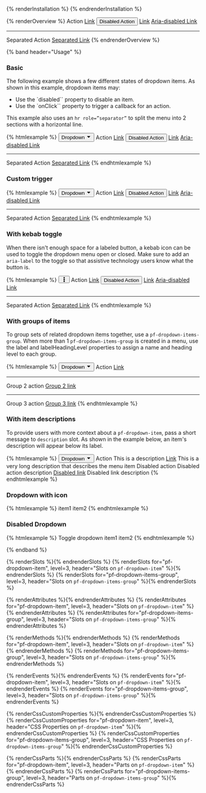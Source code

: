 {% renderInstallation %} {% endrenderInstallation %}

<script type="module">
import '@patternfly/elements/pf-dropdown/pf-dropdown.js';
</script>

{% renderOverview %}
  <pf-dropdown>
    <pf-dropdown-item>Action</pf-dropdown-item>
    <pf-dropdown-item><a href="#">Link</a></pf-dropdown-item>
    <pf-dropdown-item disabled><button>Disabled Action</button></pf-dropdown-item>
    <pf-dropdown-item disabled><a href="#">Link</a></pf-dropdown-item>
    <pf-dropdown-item aria-disabled="true"><a href="#">Aria-disabled Link</a></pf-dropdown-item>
    <hr role="separator">
    <pf-dropdown-item>Separated Action</pf-dropdown-item>
    <pf-dropdown-item><a href="#">Separated Link</a></pf-dropdown-item>
  </pf-dropdown>
{% endrenderOverview %}

{% band header="Usage" %}

### Basic

The following example shows a few different states of dropdown items. As shown in this example, dropdown items may:

- Use the `disabled`` property to disable an item.
- Use the `onClick`` property to trigger a callback for an action.

This example also uses an `hr role=”separator”` to split the menu into 2 sections with a horizontal line.

{% htmlexample %}
  <pf-dropdown>
    <button slot="trigger">
      Dropdown <svg class="pf-v5-svg" viewBox="0 0 320 512" fill="currentColor" aria-hidden="true" role="img" width="1em" height="1em"><path d="M31.3 192h257.3c17.8 0 26.7 21.5 14.1 34.1L174.1 354.8c-7.8 7.8-20.5 7.8-28.3 0L17.2 226.1C4.6 213.5 13.5 192 31.3 192z"></path></svg>
    </button>
    <pf-dropdown-item>Action</pf-dropdown-item>
    <pf-dropdown-item><a href="#">Link</a></pf-dropdown-item>
    <pf-dropdown-item disabled><button>Disabled Action</button></pf-dropdown-item>
    <pf-dropdown-item disabled><a href="#">Link</a></pf-dropdown-item>
    <pf-dropdown-item aria-disabled="true"><a href="#">Aria-disabled Link</a></pf-dropdown-item>
    <hr role="separator">
    <pf-dropdown-item>Separated Action</pf-dropdown-item>
    <pf-dropdown-item><a href="#">Separated Link</a></pf-dropdown-item>
  </pf-dropdown>
{% endhtmlexample %}

### Custom trigger
{% htmlexample %}
  <pf-dropdown>
    <button slot="trigger">
      Dropdown <svg class="pf-v5-svg" viewBox="0 0 320 512" fill="currentColor" aria-hidden="true" role="img" width="1em" height="1em"><path d="M31.3 192h257.3c17.8 0 26.7 21.5 14.1 34.1L174.1 354.8c-7.8 7.8-20.5 7.8-28.3 0L17.2 226.1C4.6 213.5 13.5 192 31.3 192z"></path></svg>
    </button>
    <pf-dropdown-item>Action</pf-dropdown-item>
    <pf-dropdown-item><a href="#">Link</a></pf-dropdown-item>
    <pf-dropdown-item disabled><button>Disabled Action</button></pf-dropdown-item>
    <pf-dropdown-item disabled><a href="#">Link</a></pf-dropdown-item>
    <pf-dropdown-item aria-disabled="true"><a href="#">Aria-disabled Link</a></pf-dropdown-item>
    <hr role="separator">
    <pf-dropdown-item>Separated Action</pf-dropdown-item>
    <pf-dropdown-item><a href="#">Separated Link</a></pf-dropdown-item>
  </pf-dropdown>
{% endhtmlexample %}

### With kebab toggle

When there isn't enough space for a labeled button, a kebab icon can be used to toggle the dropdown menu open or closed. Make sure to add an `aria-label` to the toggle so that assistive technology users know what the button is.

{% htmlexample %}
  <pf-dropdown>
    <button slot="trigger" aria-label="Toggle">
      <svg class="pf-v5-svg" viewBox="0 0 192 512" fill="currentColor" aria-hidden="true" role="img" width="1em" height="1em"><path d="M96 184c39.8 0 72 32.2 72 72s-32.2 72-72 72-72-32.2-72-72 32.2-72 72-72zM24 80c0 39.8 32.2 72 72 72s72-32.2 72-72S135.8 8 96 8 24 40.2 24 80zm0 352c0 39.8 32.2 72 72 72s72-32.2 72-72-32.2-72-72-72-72 32.2-72 72z"></path></svg>
    </button>
    <pf-dropdown-item>Action</pf-dropdown-item>
    <pf-dropdown-item><a href="#">Link</a></pf-dropdown-item>
    <pf-dropdown-item disabled><button>Disabled Action</button></pf-dropdown-item>
    <pf-dropdown-item disabled><a href="#">Link</a></pf-dropdown-item>
    <pf-dropdown-item aria-disabled="true"><a href="#">Aria-disabled Link</a></pf-dropdown-item>
    <hr role="separator">
    <pf-dropdown-item>Separated Action</pf-dropdown-item>
    <pf-dropdown-item><a href="#">Separated Link</a></pf-dropdown-item>
  </pf-dropdown>
{% endhtmlexample %}

### With groups of items

To group sets of related dropdown items together, use a `pf-dropdown-items-group`. When more than 1 `pf-dropdown-items-group` is created in a menu, use the label and labelHeadingLevel properties to assign a name and heading level to each group.

{% htmlexample %}
  <pf-dropdown>
    <button slot="trigger">
      Dropdown <svg class="pf-v5-svg" viewBox="0 0 320 512" fill="currentColor" aria-hidden="true" role="img" width="1em" height="1em"><path d="M31.3 192h257.3c17.8 0 26.7 21.5 14.1 34.1L174.1 354.8c-7.8 7.8-20.5 7.8-28.3 0L17.2 226.1C4.6 213.5 13.5 192 31.3 192z"></path></svg>
    </button>
    <pf-dropdown-items-group>
      <pf-dropdown-item>Action</pf-dropdown-item>
      <pf-dropdown-item><a href="#">Link</a></pf-dropdown-item>
    </pf-dropdown-items-group>
    <hr role="separator">
    <pf-dropdown-items-group label="Group 2">
      <pf-dropdown-item>Group 2 action</pf-dropdown-item>
      <pf-dropdown-item><a href="#">Group 2 link</a></pf-dropdown-item>
    </pf-dropdown-items-group>
    <hr role="separator">
    <pf-dropdown-items-group label="Group 3">
      <pf-dropdown-item>Group 3 action</pf-dropdown-item>
      <pf-dropdown-item><a href="#">Group 3 link</a></pf-dropdown-item>
    </pf-dropdown-items-group>
  </pf-dropdown>
{% endhtmlexample %}

### With item descriptions
To provide users with more context about a `pf-dropdown-item`, pass a short message to `description` slot. As shown in the example below, an item's description will appear below its label.

{% htmlexample %}
  <pf-dropdown>
    <button slot="trigger">
      Dropdown <svg class="pf-v5-svg" viewBox="0 0 320 512" fill="currentColor" aria-hidden="true" role="img" width="1em" height="1em"><path d="M31.3 192h257.3c17.8 0 26.7 21.5 14.1 34.1L174.1 354.8c-7.8 7.8-20.5 7.8-28.3 0L17.2 226.1C4.6 213.5 13.5 192 31.3 192z"></path></svg>
    </button>
    <pf-dropdown-item>
      Action
      <span slot="description">This is a description</span>
    </pf-dropdown-item>
    <pf-dropdown-item>
      <a href="#">Link</a>
      <span slot="description">This is a very long description that describes the menu item</span>
    </pf-dropdown-item>
    <pf-dropdown-item disabled>
      Disabled action
      <span slot="description">Disabled action description</span>
    </pf-dropdown-item>
    <pf-dropdown-item>
      <a href="#">Disabled link</a>
      <span slot="description">Disabled link description</span>
    </pf-dropdown-item>
  </pf-dropdown>
{% endhtmlexample %}

  ### Dropdown with icon
  {% htmlexample %}
  <pf-dropdown id="iconClickTrigger">
      <pf-button size="md" variant="control" slot="trigger" icon="user"></pf-button>
      <pf-dropdown-item value="value1">item1</pf-dropdown-item>
      <pf-dropdown-item value="value2">item2</pf-dropdown-item>
  </pf-dropdown>
  {% endhtmlexample %}

  ### Disabled Dropdown
  {% htmlexample %}
  <pf-dropdown disabled>
      <pf-button slot="trigger">Toggle dropdown</pf-button>
      <pf-dropdown-item value="value1">item1</pf-dropdown-item>
      <pf-dropdown-item value="value2">item2</pf-dropdown-item>
  </pf-dropdown>
  {% endhtmlexample %}

{% endband %}

{% renderSlots %}{% endrenderSlots %}
{% renderSlots for="pf-dropdown-item", level=3, header="Slots on `pf-dropdown-item`" %}{% endrenderSlots %}
{% renderSlots for="pf-dropdown-items-group", level=3, header="Slots on `pf-dropdown-items-group`" %}{% endrenderSlots %}

{% renderAttributes %}{% endrenderAttributes %}
{% renderAttributes for="pf-dropdown-item", level=3, header="Slots on `pf-dropdown-item`" %}{% endrenderAttributes %}
{% renderAttributes for="pf-dropdown-items-group", level=3, header="Slots on `pf-dropdown-items-group`" %}{% endrenderAttributes %}

{% renderMethods %}{% endrenderMethods %}
{% renderMethods for="pf-dropdown-item", level=3, header="Slots on `pf-dropdown-item`" %}{% endrenderMethods %}
{% renderMethods for="pf-dropdown-items-group", level=3, header="Slots on `pf-dropdown-items-group`" %}{% endrenderMethods %}

{% renderEvents %}{% endrenderEvents %}
{% renderEvents for="pf-dropdown-item", level=3, header="Slots on `pf-dropdown-item`" %}{% endrenderEvents %}
{% renderEvents for="pf-dropdown-items-group", level=3, header="Slots on `pf-dropdown-items-group`" %}{% endrenderEvents %}

{% renderCssCustomProperties %}{% endrenderCssCustomProperties %}
{% renderCssCustomProperties for="pf-dropdown-item", level=3, header="CSS Properties on `pf-dropdown-item`" %}{% endrenderCssCustomProperties %}
{% renderCssCustomProperties for="pf-dropdown-items-group", level=3, header="CSS Properties on `pf-dropdown-items-group`" %}{% endrenderCssCustomProperties %}

{% renderCssParts %}{% endrenderCssParts %}
{% renderCssParts for="pf-dropdown-item", level=3, header="Parts on `pf-dropdown-item`" %}{% endrenderCssParts %}
{% renderCssParts for="pf-dropdown-items-group", level=3, header="Parts on `pf-dropdown-items-group`" %}{% endrenderCssParts %}
